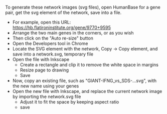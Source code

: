 To generate these network images (svg files), open HumanBase for a gene pair,
get the svg element of the network, save into a file.


- For example, open this URL: https://hb.flatironinstitute.org/gene/9770+9595
- Arrange the two main genes in the corners, or as you wish
- Then click on the "Auto re-size" button
- Open the Developers tool in Chrome
- Locate the SVG element with the network, Copy -> Copy element, and save into a network.svg, temporary file
- Open the file with Inkscape
  - Create a rectangle and clip it to remove the white space in margins
  - Resize page to drawing
  - Save
- Now, copy an existing file, such as "GIANT-IFNG_vs_SDS-...svg", with the new name using your genes
- Open the new file with Inkscape, and replace the current network image by importing the network.svg file
  - Adjust it to fit the space by keeping aspect ratio
  - save

